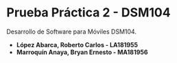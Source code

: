 # Prueba Práctica 2 - DSM104

Desarrollo de Software para Móviles DSM104.

* **López Abarca, Roberto Carlos   - LA181955**
* **Marroquín Anaya, Bryan Ernesto - MA181956**
